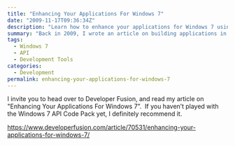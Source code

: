 ```yaml
---
title: "Enhancing Your Applications For Windows 7"
date: "2009-11-17T09:36:34Z"
description: "Learn how to enhance your applications for Windows 7 using the Windows 7 API Code Pack and its powerful features."
summary: "Back in 2009, I wrote an article on building applications in Windows 7!"
tags:
  - Windows 7
  - API
  - Development Tools
categories:
  - Development
permalink: enhancing-your-applications-for-windows-7
---
```


<p>I invite you to head over to Developer Fusion, and read my article on &quot;Enhancing Your Applications For Windows 7”.&#160; If you haven’t played with the Windows 7 API Code Pack yet, I definitely recommend it.</p>  <p><a title="https://www.developerfusion.com/article/70531/enhancing-your-applications-for-windows-7/" href="https://www.developerfusion.com/article/70531/enhancing-your-applications-for-windows-7/">https://www.developerfusion.com/article/70531/enhancing-your-applications-for-windows-7/</a></p>

